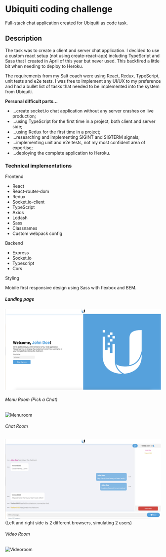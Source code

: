 # Ubiquiti coding challenge

Full-stack chat application created for Ubiquiti as code task.

## Description

The task was to create a client and server chat application. I decided to use a custom react setup (not using create-react-app) including TypeScript and Sass that I created in April of this year but never used. This backfired a little bit when needing to deploy to Heroku.

The requirements from my Salt coach were using React, Redux, TypeScript, unit tests and e2e tests. I was free to implement any UI/UX to my preference and had a bullet list of tasks that needed to be implemented into the system from Ubiquiti.

**Personal difficult parts...**

- ...create socket.io chat application without any server crashes on live production;
- ...using TypeScript for the first time in a project, both client and server side;
- ...using Redux for the first time in a project;
- ...researching and implementing SIGINT and SIGTERM signals;
- ...implementing unit and e2e tests, not my most confident area of expertise;
- ...deploying the complete application to Heroku.

### Technical implementations

Frontend

- React
- React-router-dom
- Redux
- Socket.io-client
- TypeScript
- Axios
- Lodash
- Sass
- Classnames
- Custom webpack config

Backend

- Express
- Socket.io
- Typescript
- Cors

Styling

Mobile first responsive design using Sass with flexbox and BEM.

##### Landing page

![Homepage](/readme_screenshots/homepage.png)

###### Menu Room (Pick a Chat)

![Menuroom](/readme_screenshots/menuroom.png)

###### Chat Room

![Chatroom](/readme_screenshots/chatroom.png)
(Left and right side is 2 different browsers, simulating 2 users)

###### Video Room

![Videoroom](/readme_screenshots/videoroom.png)

